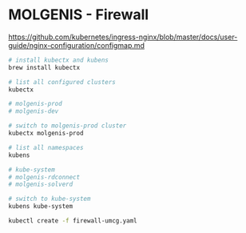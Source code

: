 # MOLGENIS - Firewall

https://github.com/kubernetes/ingress-nginx/blob/master/docs/user-guide/nginx-configuration/configmap.md

```bash
# install kubectx and kubens
brew install kubectx

# list all configured clusters
kubectx

# molgenis-prod
# molgenis-dev

# switch to molgenis-prod cluster
kubectx molgenis-prod

# list all namespaces
kubens

# kube-system
# molgenis-rdconnect
# molgenis-solverd

# switch to kube-system
kubens kube-system

kubectl create -f firewall-umcg.yaml


```